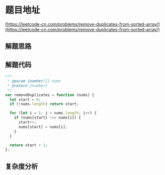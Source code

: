 # 题目地址

[https://leetcode-cn.com/problems/remove-duplicates-from-sorted-array/](https://leetcode-cn.com/problems/remove-duplicates-from-sorted-array/)

## 解题思路

## 解题代码

```js
/**
 * @param {number[]} nums
 * @return {number}
 */
var removeDuplicates = function (nums) {
  let start = 0;
  if (!nums.length) return start;

  for (let i = 1; i < nums.length; i++) {
    if (nums[start] !== nums[i]) {
      start++;
      nums[start] = nums[i];
    }
  }

  return start + 1;
};
```

## 复杂度分析
